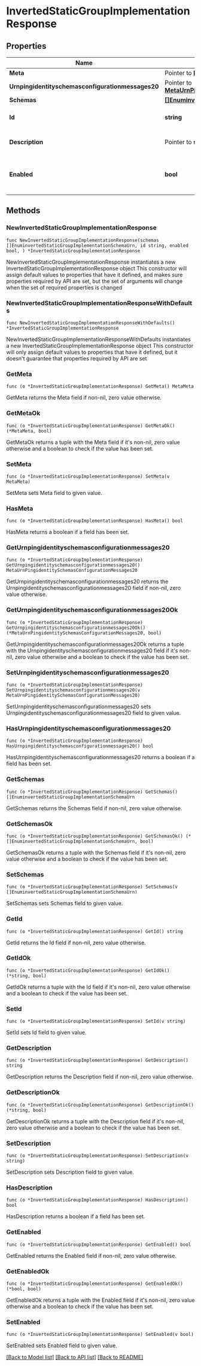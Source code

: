 # InvertedStaticGroupImplementationResponse

## Properties

Name | Type | Description | Notes
------------ | ------------- | ------------- | -------------
**Meta** | Pointer to [**MetaMeta**](MetaMeta.md) |  | [optional] 
**Urnpingidentityschemasconfigurationmessages20** | Pointer to [**MetaUrnPingidentitySchemasConfigurationMessages20**](MetaUrnPingidentitySchemasConfigurationMessages20.md) |  | [optional] 
**Schemas** | [**[]EnuminvertedStaticGroupImplementationSchemaUrn**](EnuminvertedStaticGroupImplementationSchemaUrn.md) |  | 
**Id** | **string** | Name of the Group Implementation | 
**Description** | Pointer to **string** | A description for this Group Implementation | [optional] 
**Enabled** | **bool** | Indicates whether the Group Implementation is enabled. | 

## Methods

### NewInvertedStaticGroupImplementationResponse

`func NewInvertedStaticGroupImplementationResponse(schemas []EnuminvertedStaticGroupImplementationSchemaUrn, id string, enabled bool, ) *InvertedStaticGroupImplementationResponse`

NewInvertedStaticGroupImplementationResponse instantiates a new InvertedStaticGroupImplementationResponse object
This constructor will assign default values to properties that have it defined,
and makes sure properties required by API are set, but the set of arguments
will change when the set of required properties is changed

### NewInvertedStaticGroupImplementationResponseWithDefaults

`func NewInvertedStaticGroupImplementationResponseWithDefaults() *InvertedStaticGroupImplementationResponse`

NewInvertedStaticGroupImplementationResponseWithDefaults instantiates a new InvertedStaticGroupImplementationResponse object
This constructor will only assign default values to properties that have it defined,
but it doesn't guarantee that properties required by API are set

### GetMeta

`func (o *InvertedStaticGroupImplementationResponse) GetMeta() MetaMeta`

GetMeta returns the Meta field if non-nil, zero value otherwise.

### GetMetaOk

`func (o *InvertedStaticGroupImplementationResponse) GetMetaOk() (*MetaMeta, bool)`

GetMetaOk returns a tuple with the Meta field if it's non-nil, zero value otherwise
and a boolean to check if the value has been set.

### SetMeta

`func (o *InvertedStaticGroupImplementationResponse) SetMeta(v MetaMeta)`

SetMeta sets Meta field to given value.

### HasMeta

`func (o *InvertedStaticGroupImplementationResponse) HasMeta() bool`

HasMeta returns a boolean if a field has been set.

### GetUrnpingidentityschemasconfigurationmessages20

`func (o *InvertedStaticGroupImplementationResponse) GetUrnpingidentityschemasconfigurationmessages20() MetaUrnPingidentitySchemasConfigurationMessages20`

GetUrnpingidentityschemasconfigurationmessages20 returns the Urnpingidentityschemasconfigurationmessages20 field if non-nil, zero value otherwise.

### GetUrnpingidentityschemasconfigurationmessages20Ok

`func (o *InvertedStaticGroupImplementationResponse) GetUrnpingidentityschemasconfigurationmessages20Ok() (*MetaUrnPingidentitySchemasConfigurationMessages20, bool)`

GetUrnpingidentityschemasconfigurationmessages20Ok returns a tuple with the Urnpingidentityschemasconfigurationmessages20 field if it's non-nil, zero value otherwise
and a boolean to check if the value has been set.

### SetUrnpingidentityschemasconfigurationmessages20

`func (o *InvertedStaticGroupImplementationResponse) SetUrnpingidentityschemasconfigurationmessages20(v MetaUrnPingidentitySchemasConfigurationMessages20)`

SetUrnpingidentityschemasconfigurationmessages20 sets Urnpingidentityschemasconfigurationmessages20 field to given value.

### HasUrnpingidentityschemasconfigurationmessages20

`func (o *InvertedStaticGroupImplementationResponse) HasUrnpingidentityschemasconfigurationmessages20() bool`

HasUrnpingidentityschemasconfigurationmessages20 returns a boolean if a field has been set.

### GetSchemas

`func (o *InvertedStaticGroupImplementationResponse) GetSchemas() []EnuminvertedStaticGroupImplementationSchemaUrn`

GetSchemas returns the Schemas field if non-nil, zero value otherwise.

### GetSchemasOk

`func (o *InvertedStaticGroupImplementationResponse) GetSchemasOk() (*[]EnuminvertedStaticGroupImplementationSchemaUrn, bool)`

GetSchemasOk returns a tuple with the Schemas field if it's non-nil, zero value otherwise
and a boolean to check if the value has been set.

### SetSchemas

`func (o *InvertedStaticGroupImplementationResponse) SetSchemas(v []EnuminvertedStaticGroupImplementationSchemaUrn)`

SetSchemas sets Schemas field to given value.


### GetId

`func (o *InvertedStaticGroupImplementationResponse) GetId() string`

GetId returns the Id field if non-nil, zero value otherwise.

### GetIdOk

`func (o *InvertedStaticGroupImplementationResponse) GetIdOk() (*string, bool)`

GetIdOk returns a tuple with the Id field if it's non-nil, zero value otherwise
and a boolean to check if the value has been set.

### SetId

`func (o *InvertedStaticGroupImplementationResponse) SetId(v string)`

SetId sets Id field to given value.


### GetDescription

`func (o *InvertedStaticGroupImplementationResponse) GetDescription() string`

GetDescription returns the Description field if non-nil, zero value otherwise.

### GetDescriptionOk

`func (o *InvertedStaticGroupImplementationResponse) GetDescriptionOk() (*string, bool)`

GetDescriptionOk returns a tuple with the Description field if it's non-nil, zero value otherwise
and a boolean to check if the value has been set.

### SetDescription

`func (o *InvertedStaticGroupImplementationResponse) SetDescription(v string)`

SetDescription sets Description field to given value.

### HasDescription

`func (o *InvertedStaticGroupImplementationResponse) HasDescription() bool`

HasDescription returns a boolean if a field has been set.

### GetEnabled

`func (o *InvertedStaticGroupImplementationResponse) GetEnabled() bool`

GetEnabled returns the Enabled field if non-nil, zero value otherwise.

### GetEnabledOk

`func (o *InvertedStaticGroupImplementationResponse) GetEnabledOk() (*bool, bool)`

GetEnabledOk returns a tuple with the Enabled field if it's non-nil, zero value otherwise
and a boolean to check if the value has been set.

### SetEnabled

`func (o *InvertedStaticGroupImplementationResponse) SetEnabled(v bool)`

SetEnabled sets Enabled field to given value.



[[Back to Model list]](../README.md#documentation-for-models) [[Back to API list]](../README.md#documentation-for-api-endpoints) [[Back to README]](../README.md)


